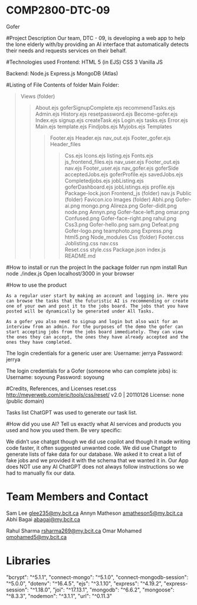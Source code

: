 # COMP2800-DTC-09
Gofer

#Project Description
Our team, DTC - 09, is developing a web app to help the lone elderly with/by providing an AI interface that automatically detects their needs and requests services on their behalf.

#Technologies used
Frontend:
HTML 5 (in EJS)
CSS 3
Vanilla JS

Backend:
Node.js
Express.js
MongoDB (Atlas)

#Listing of File Contents of folder
Main Folder:
>Views (folder)
>>About.ejs
>>goferSignupComplete.ejs
>>recommendTasks.ejs
>>Admin.ejs
>>History.ejs
>>resetpassword.ejs
>>Become-gofer.ejs
>>Index.ejs
>>signup.ejs
>>createTask.ejs
>>Login.ejs
>>tasks.ejs
>>Error.ejs
>>Main.ejs
>>template.ejs
>>Findjobs.ejs
>>Myjobs.ejs
>>Templates
>>>Footer.ejs
>>>Header.ejs
>>>nav_out.ejs
>>>Footer_gofer.ejs
>>>Header_files
>>>>Css.ejs
>>>>Icons.ejs
>>>>listing.ejs
>>>>Fonts.ejs
>>>>js_frontend_files.ejs
>>>nav_user.ejs
>>>Footer_out.ejs
>>>nav.ejs
>>>Footer_user.ejs
>>>nav_gofer.ejs
>>goferSide
>>>acceptedJobs.ejs
>>>goferProfile.ejs
>>>savedJobs.ejs
>>>Completedjobs.ejs
>>>jobListing.ejs
>>>goferDashboard.ejs
>>>jobListings.ejs
>>profile.ejs
>Package-lock.json
>Frontend_js (folder)
>>nav.js
>Public (folder)
>>Favicon.ico
>>Images (folder)
>>>Abhi.png
>>>Gofer-ai.png
>>>mongo.png
>>>Alireza.png
>>>Gofer-didit.png
>>>node.png
>>>Annyn.png
>>>Gofer-face-left.png
>>>omar.png
>>>Confused.png
>>>Gofer-face-right.png
>>>rahul.png
>>>Css3.png
>>>Gofer-hello.png
>>>sam.png
>>>Defeat.png
>>>Gofer-logo.png
>>>teamphoto.png
>>>Express.png
>>>html5.png
>Node_modules
>Css (folder)
>>Footer.css
>>Joblisting.css
>>nav.css	
>>Reset.css
>>style.css
>Package.json
>index.js
>README.md

#How to install or run the project
In the package folder run npm install
Run node ./index.js
Open localhost/3000 in your browser

#How to use the product

	As a regular user start by making an account and logging in. Here you can browse the tasks that the futuristic AI is recommending or create one of your own and post it to the jobs board. The jobs that you have posted will be dynamically be generated under All Tasks. 

	As a gofer you also need to signup and login but also wait for an interview from an admin. For the purposes of the demo the gofer can start accepting jobs from the jobs board immediately. They can view the ones they can accept, the ones they have already accepted and the ones they have completed. 

The login credentials for a generic user are:
Username: jerrya
Password: jerrya

The login credentials for a Gofer (someone who can complete jobs) is:
Username: soyoung
Password: soyoung

#Credits, References, and Licenses
reset.css 
	http://meyerweb.com/eric/tools/css/reset/ 
v2.0 | 20110126
License: none (public domain)

Tasks list
	ChatGPT was used to generate our task list.

#How did you use AI? Tell us exactly what AI services and products you used and how you used them. Be very specific:

We didn’t use chatgpt though we did use copilot and though it made writing code faster, it often suggested unwanted code. 
We did use Chatgpt to generate lists of fake data for our database. We asked it to creat a list of fake jobs and we provided it with the schema that we wanted it in.
Our App does NOT use any AI
ChatGPT does not always follow instructions so we had to manually fix our data.

# Team Members and Contact

Sam Lee
glee235@my.bcit.ca
Annyn Matheson
amatheson5@my.bcit.ca
Abhi Bagai
abagai@my.bcit.ca

Rahul Sharma
rsharma269@my.bcit.ca
Omar Mohamed
omohamed5@my.bcit.ca

# Libraries
   "bcrypt": "^5.1.1",
    "connect-mongo": "^5.1.0",
    "connect-mongodb-session": "^5.0.0",
    "dotenv": "^16.4.5",
    "ejs": "^3.1.10",
    "express": "^4.19.2",
    "express-session": "^1.18.0",
    "joi": "^17.13.1",
    "mongodb": "^6.6.2",
    "mongoose": "^8.3.3",
    "nodemon": "^3.1.1",
    "url": "^0.11.3"

